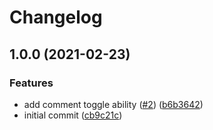 # Changelog

## 1.0.0 (2021-02-23)


### Features

* add comment toggle ability ([#2](https://www.github.com/jef/conventional-commits-pr-action/issues/2)) ([b6b3642](https://www.github.com/jef/conventional-commits-pr-action/commit/b6b3642a5bba63f443ee0430ae21f5e2a59d081a))
* initial commit ([cb9c21c](https://www.github.com/jef/conventional-commits-pr-action/commit/cb9c21c8a9d11e311fe4d3c06c502a9c0fea82da))
